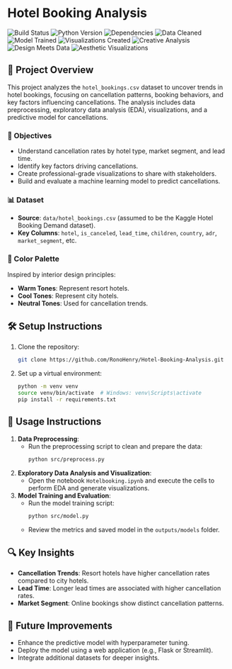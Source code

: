 # Hotel Booking Analysis

![Build Status](https://img.shields.io/badge/build-passing-brightgreen)
![Python Version](https://img.shields.io/badge/python-3.8%2B-blue)
![Dependencies](https://img.shields.io/badge/dependencies-up%20to%20date-brightgreen)
![Data Cleaned](https://img.shields.io/badge/Data-Cleaned-blue)
![Model Trained](https://img.shields.io/badge/Model-Trained-green)
![Visualizations Created](https://img.shields.io/badge/Visualizations-Created-orange)
![Creative Analysis](https://img.shields.io/badge/Creative-Analysis-purple)
![Design Meets Data](https://img.shields.io/badge/Design-Meets-Data-yellow)
![Aesthetic Visualizations](https://img.shields.io/badge/Aesthetic-Visualizations-pink)

## 🏨 Project Overview
This project analyzes the `hotel_bookings.csv` dataset to uncover trends in hotel bookings, focusing on cancellation patterns, booking behaviors, and key factors influencing cancellations. The analysis includes data preprocessing, exploratory data analysis (EDA), visualizations, and a predictive model for cancellations.

### 🎯 Objectives
- Understand cancellation rates by hotel type, market segment, and lead time.
- Identify key factors driving cancellations.
- Create professional-grade visualizations to share with stakeholders.
- Build and evaluate a machine learning model to predict cancellations.

### 📊 Dataset
- **Source**: `data/hotel_bookings.csv` (assumed to be the Kaggle Hotel Booking Demand dataset).
- **Key Columns**: `hotel`, `is_canceled`, `lead_time`, `children`, `country`, `adr`, `market_segment`, etc.

### 🎨 Color Palette
Inspired by interior design principles:
- **Warm Tones**: Represent resort hotels.
- **Cool Tones**: Represent city hotels.
- **Neutral Tones**: Used for cancellation trends.

## 🛠️ Setup Instructions
1. Clone the repository:
   ```bash
   git clone https://github.com/RonoHenry/Hotel-Booking-Analysis.git
   ```
2. Set up a virtual environment:
   ```bash
   python -m venv venv
   source venv/bin/activate  # Windows: venv\Scripts\activate
   pip install -r requirements.txt
   ```

## 🚀 Usage Instructions
1. **Data Preprocessing**:
   - Run the preprocessing script to clean and prepare the data:
     ```bash
     python src/preprocess.py
     ```
2. **Exploratory Data Analysis and Visualization**:
   - Open the notebook `Hotelbooking.ipynb` and execute the cells to perform EDA and generate visualizations.
3. **Model Training and Evaluation**:
   - Run the model training script:
     ```bash
     python src/model.py
     ```
   - Review the metrics and saved model in the `outputs/models` folder.

## 🔍 Key Insights
- **Cancellation Trends**: Resort hotels have higher cancellation rates compared to city hotels.
- **Lead Time**: Longer lead times are associated with higher cancellation rates.
- **Market Segment**: Online bookings show distinct cancellation patterns.

## 🌟 Future Improvements
- Enhance the predictive model with hyperparameter tuning.
- Deploy the model using a web application (e.g., Flask or Streamlit).
- Integrate additional datasets for deeper insights.
